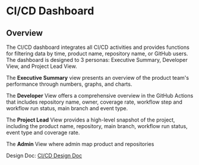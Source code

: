 # CI/CD Dashboard

## Overview

The CI/CD dashboard integrates all CI/CD activities and provides functions for filtering data by time, product name, repository name, or GitHub users. The dashboard is designed to 3 personas: Executive Summary, Developer View, and Project Lead View.

The **Executive Summary** view presents an overview of the product team's performance through numbers, graphs, and charts.

The **Developer** View offers a comprehensive overview in the GitHub Actions that includes repository name, owner, coverage rate, workflow step and workflow run status, main branch and event type.

The **Project Lead** View provides a high-level snapshot of the project, including the product name, repository, main branch, workflow run status, event type and coverage rate.

The **Admin** View where admin map product and repositories

Design Doc: [CI/CD Design Doc](https://equinixjira.atlassian.net/wiki/spaces/~7120201faa0f7e5d6f4ac485128a490f67e998/pages/145726999124/CI+CD+Dashboard+Design+Document)

